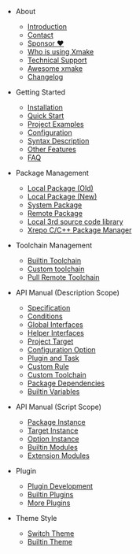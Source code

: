 - About

  - [Introduction](about/introduction.md)
  - [Contact](about/contact.md)
  - [Sponsor ❤️](about/sponsor.md)
  - [Who is using Xmake](about/who_is_using_xmake.md)
  - [Technical Support](about/technical_support.md)
  - [Awesome xmake](about/awesome.md)
  - [Changelog](about/changelog.md)

- Getting Started

  - [Installation](guide/installation.md)
  - [Quick Start](guide/quickstart.md)
  - [Project Examples](guide/project_examples.md)
  - [Configuration](guide/configuration.md)
  - [Syntax Description](guide/syntax_description.md)
  - [Other Features](guide/other_features.md)
  - [FAQ](guide/faq.md)

- Package Management

  - [Local Package (Old)](package/local_package_old.md)
  - [Local Package (New)](package/local_package.md)
  - [System Package](package/system_package.md)
  - [Remote Package](package/remote_package.md)
  - [Local 3rd source code library](package/local_3rd_source_library.md)
  - [Xrepo C/C++ Package Manager](https://xrepo.xmake.io/#/getting_started)

- Toolchain Management

  - [Builtin Toolchain](toolchain/builtin_toolchains.md)
  - [Custom toolchain](manual/custom_toolchain.md)
  - [Pull Remote Toolchain](toolchain/remote_toolchain.md)

- API Manual (Description Scope)

  - [Specification](manual/specification.md)
  - [Conditions](manual/conditions.md)
  - [Global Interfaces](manual/global_interfaces.md)
  - [Helper Interfaces](manual/helper_interfaces.md)
  - [Project Target](manual/project_target.md)
  - [Configuration Option](manual/configuration_option.md)
  - [Plugin and Task](manual/plugin_task.md)
  - [Custom Rule](manual/custom_rule.md)
  - [Custom Toolchain](manual/custom_toolchain.md)
  - [Package Dependencies](manual/package_dependencies.md)
  - [Builtin Variables](manual/builtin_variables.md)

- API Manual (Script Scope)

  - [Package Instance](manual/package_instance.md)
  - [Target Instance](manual/target_instance.md)
  - [Option Instance](manual/option_instance.md)
  - [Builtin Modules](manual/builtin_modules.md)
  - [Extension Modules](manual/extension_modules.md)

- Plugin

  - [Plugin Development](plugin/plugin_development.md)
  - [Builtin Plugins](plugin/builtin_plugins.md)
  - [More Plugins](plugin/more_plugins.md)

- Theme Style

  - [Switch Theme](theme/switch_theme.md)
  - [Builtin Theme](theme/builtin_themes.md)

